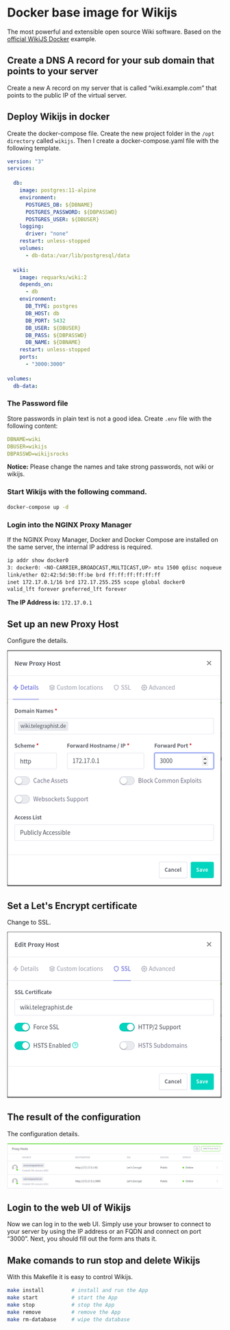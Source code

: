 # Docker base image for Wikijs

The most powerful and extensible open source Wiki software. Based on the
[official WikiJS Docker][1] example.

[1]: https://github.com/Requarks/wiki/tree/dev/dev/containers

## Create a DNS A record for your sub domain that points to your server

Create a new A record on my server that is called “wiki.example.com” that
points to the public IP of the virtual server.

## Deploy Wikijs in docker

Create the docker-compose file. Create the new project folder in the `/opt
directory` called `wikijs`. Then I create a docker-compose.yaml file with the
following template.

```yml
version: "3"
services:

  db:
    image: postgres:11-alpine
    environment:
      POSTGRES_DB: ${DBNAME}
      POSTGRES_PASSWORD: ${DBPASSWD}
      POSTGRES_USER: ${DBUSER}
    logging:
      driver: "none"
    restart: unless-stopped
    volumes:
      - db-data:/var/lib/postgresql/data

  wiki:
    image: requarks/wiki:2
    depends_on:
      - db
    environment:
      DB_TYPE: postgres
      DB_HOST: db
      DB_PORT: 5432
      DB_USER: ${DBUSER}
      DB_PASS: ${DBPASSWD}
      DB_NAME: ${DBNAME}
    restart: unless-stopped
    ports:
      - "3000:3000"

volumes:
  db-data:
```

### The Password file

Store passwords in plain text is not a good idea. Create `.env` file with the
following content:

```yml
DBNAME=wiki
DBUSER=wikijs
DBPASSWD=wikijsrocks
```

**Notice:** Please change the names and take strong passwords, not wiki or
wikijs.

### Start Wikijs with the following command.

```sh
docker-compose up -d
```

### Login into the NGINX Proxy Manager

If the NGINX Proxy Manager, Docker and Docker Compose are installed on the same
server, the internal IP address is required.

```sh
ip addr show docker0
3: docker0: <NO-CARRIER,BROADCAST,MULTICAST,UP> mtu 1500 qdisc noqueue state DOWN group default
link/ether 02:42:5d:50:ff:be brd ff:ff:ff:ff:ff:ff
inet 172.17.0.1/16 brd 172.17.255.255 scope global docker0
valid_lft forever preferred_lft forever
```
**The IP Address is:** `172.17.0.1`

## Set up an new Proxy Host

Configure the details.

<img src="images/wiki-proxy.png" alt="Wiki Proxy Host">

## Set a Let's Encrypt certificate

Change to SSL.

<img src="images/wiki-ssl.png" alt="Wiki SSL">

## The result of the configuration

The configuration details.

<img src="images/wiki-hosts.png" alt="Proxy Wiki Host">

## Login to the web UI of Wikijs

Now we can log in to the web UI. Simply use your browser to connect to your
server by using the IP address or an FQDN and connect on port “3000”. Next, you
should fill out the form ans thats it.

## Make comands to run stop and delete Wikijs

With this Makefile it is easy to control Wikijs.

```sh
make install         # install and run the App
make start           # start the App
make stop            # stop the App
make remove          # remove the App
make rm-database     # wipe the database
```

